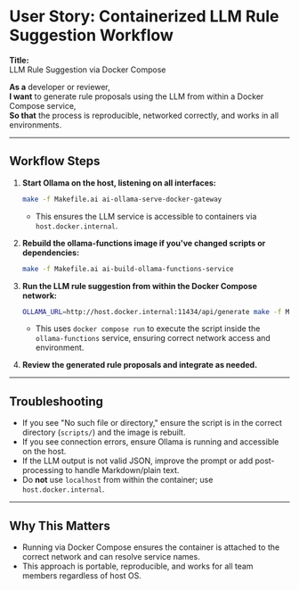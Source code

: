 # User Story: Containerized LLM Rule Suggestion Workflow

**Title:**  
LLM Rule Suggestion via Docker Compose

**As a** developer or reviewer,  
**I want** to generate rule proposals using the LLM from within a Docker Compose service,  
**So that** the process is reproducible, networked correctly, and works in all environments.

---

## Workflow Steps

1. **Start Ollama on the host, listening on all interfaces:**
   ```bash
   make -f Makefile.ai ai-ollama-serve-docker-gateway
   ```
   - This ensures the LLM service is accessible to containers via `host.docker.internal`.

2. **Rebuild the ollama-functions image if you've changed scripts or dependencies:**
   ```bash
   make -f Makefile.ai ai-build-ollama-functions-service
   ```

3. **Run the LLM rule suggestion from within the Docker Compose network:**
   ```bash
   OLLAMA_URL=http://host.docker.internal:11434/api/generate make -f Makefile.ai ai-suggest-llm-rules-docker
   ```
   - This uses `docker compose run` to execute the script inside the `ollama-functions` service, ensuring correct network access and environment.

4. **Review the generated rule proposals and integrate as needed.**

---

## Troubleshooting

- If you see "No such file or directory," ensure the script is in the correct directory (`scripts/`) and the image is rebuilt.
- If you see connection errors, ensure Ollama is running and accessible on the host.
- If the LLM output is not valid JSON, improve the prompt or add post-processing to handle Markdown/plain text.
- Do **not** use `localhost` from within the container; use `host.docker.internal`.

---

## Why This Matters

- Running via Docker Compose ensures the container is attached to the correct network and can resolve service names.
- This approach is portable, reproducible, and works for all team members regardless of host OS. 
